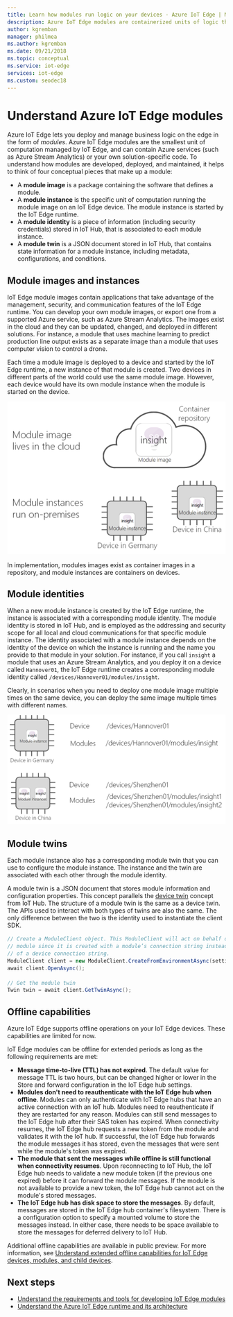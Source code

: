 ```yaml
---
title: Learn how modules run logic on your devices - Azure IoT Edge | Microsoft Docs 
description: Azure IoT Edge modules are containerized units of logic that can be deployed and managed remotely so that you can run business logic on IoT Edge devices
author: kgremban
manager: philmea
ms.author: kgremban
ms.date: 09/21/2018
ms.topic: conceptual
ms.service: iot-edge
services: iot-edge
ms.custom: seodec18
---
```


# Understand Azure IoT Edge modules

Azure IoT Edge lets you deploy and manage business logic on the edge in the form of *modules*. Azure IoT Edge modules are the smallest unit of computation managed by IoT Edge, and can contain Azure services (such as Azure Stream Analytics) or your own solution-specific code. To understand how modules are developed, deployed, and maintained, it helps to think of four conceptual pieces that make up a module:

* A **module image** is a package containing the software that defines a module.
* A **module instance** is the specific unit of computation running the module image on an IoT Edge device. The module instance is started by the IoT Edge runtime.
* A **module identity** is a piece of information (including security credentials) stored in IoT Hub, that is associated to each module instance.
* A **module twin** is a JSON document stored in IoT Hub, that contains state information for a module instance, including metadata, configurations, and conditions. 

## Module images and instances

IoT Edge module images contain applications that take advantage of the management, security, and communication features of the IoT Edge runtime. You can develop your own module images, or export one from a supported Azure service, such as Azure Stream Analytics.
The images exist in the cloud and they can be updated, changed, and deployed in different solutions. For instance, a module that uses machine learning to predict production line output exists as a separate image than a module that uses computer vision to control a drone. 

Each time a module image is deployed to a device and started by the IoT Edge runtime, a new instance of that module is created. Two devices in different parts of the world could use the same module image. However, each device would have its own module instance when the module is started on the device. 

![Diagram - Module images in cloud, module instances on devices](./media/iot-edge-modules/image_instance.png)

In implementation, modules images exist as container images in a repository, and module instances are containers on devices. 

<!--
As use cases for Azure IoT Edge grow, new types of module images and instances will be created. For example, resource constrained devices cannot run containers so may require module images that exist as dynamic link libraries and instances that are executables. 
-->

## Module identities

When a new module instance is created by the IoT Edge runtime, the instance is associated with a corresponding module identity. The module identity is stored in IoT Hub, and is employed as the addressing and security scope for all local and cloud communications for that specific module instance.
The identity associated with a module instance depends on the identity of the device on which the instance is running and the name you provide to that module in your solution. For instance, if you call `insight` a module that uses an Azure Stream Analytics, and you deploy it on a device called `Hannover01`, the IoT Edge runtime creates a corresponding module identity called `/devices/Hannover01/modules/insight`.

Clearly, in scenarios when you need to deploy one module image multiple times on the same device, you can deploy the same image multiple times with different names.

![Diagram - Module identities are unique within devices and across devices](./media/iot-edge-modules/identity.png)

## Module twins

Each module instance also has a corresponding module twin that you can use to configure the module instance. The instance and the twin are associated with each other through the module identity. 

A module twin is a JSON document that stores module information and configuration properties. This concept parallels the [device twin](../iot-hub/iot-hub-devguide-device-twins.md) concept from IoT Hub. The structure of a module twin is the same as a device twin. The APIs used to interact with both types of twins are also the same. The only difference between the two is the identity used to instantiate the client SDK. 

```csharp
// Create a ModuleClient object. This ModuleClient will act on behalf of a 
// module since it is created with a module’s connection string instead 
// of a device connection string. 
ModuleClient client = new ModuleClient.CreateFromEnvironmentAsync(settings); 
await client.OpenAsync(); 
 
// Get the module twin 
Twin twin = await client.GetTwinAsync(); 
```

## Offline capabilities

Azure IoT Edge supports offline operations on your IoT Edge devices. These capabilities are limited for now. 

IoT Edge modules can be offline for extended periods as long as the following requirements are met: 

* **Message time-to-live (TTL) has not expired**. The default value for message TTL is two hours, but can be changed higher or lower in the Store and forward configuration in the IoT Edge hub settings. 
* **Modules don't need to reauthenticate with the IoT Edge hub when offline**. Modules can only authenticate with IoT Edge hubs that have an active connection with an IoT hub. Modules need to reauthenticate if they are restarted for any reason. Modules can still send messages to the IoT Edge hub after their SAS token has expired. When connectivity resumes, the IoT Edge hub requests a new token from the module and validates it with the IoT hub. If successful, the IoT Edge hub forwards the module messages it has stored, even the messages that were sent while the module's token was expired. 
* **The module that sent the messages while offline is still functional when connectivity resumes**. Upon reconnecting to IoT Hub, the IoT Edge hub needs to validate a new module token (if the previous one expired) before it can forward the module messages. If the module is not available to provide a new token, the IoT Edge hub cannot act on the module's stored messages. 
* **The IoT Edge hub has disk space to store the messages**. By default, messages are stored in the IoT Edge hub container's filesystem. There is a configuration option to specify a mounted volume to store the messages instead. In either case, there needs to be space available to store the messages for deferred delivery to IoT Hub.  

Additional offline capabilities are available in public preview. For more information, see [Understand extended offline capabilities for IoT Edge devices, modules, and child devices](offline-capabilities.md).

## Next steps
 - [Understand the requirements and tools for developing IoT Edge modules](module-development.md)
 - [Understand the Azure IoT Edge runtime and its architecture](iot-edge-runtime.md)

<!-- Images -->
[2]: ./media/iot-edge-modules/identity.png
